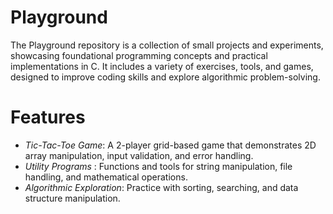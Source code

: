 # Playground
The Playground repository is a collection of small projects and experiments, showcasing foundational programming concepts and practical implementations in C. It includes a variety of exercises, tools, and games, designed to improve coding skills and explore algorithmic problem-solving.

# Features
- *Tic-Tac-Toe Game*: A 2-player grid-based game that demonstrates 2D array manipulation, input validation, and error handling.
- *Utility Programs* : Functions and tools for string manipulation, file handling, and mathematical operations.
- *Algorithmic Exploration*: Practice with sorting, searching, and data structure manipulation. 
